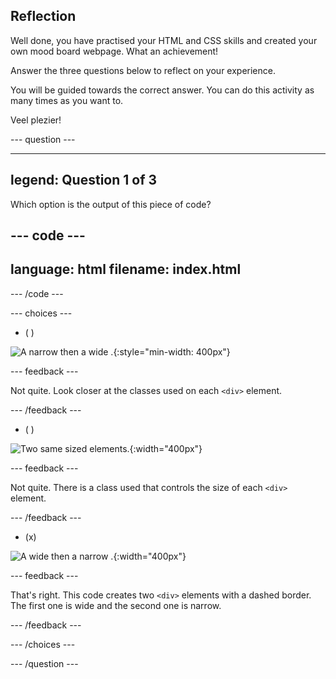 ## Reflection

Well done, you have practised your HTML and CSS skills and created your own mood board webpage. What an achievement!

Answer the three questions below to reflect on your experience.

You will be guided towards the correct answer. You can do this activity as many times as you want to.

Veel plezier!

\--- question ---

---

## legend: Question 1 of 3

Which option is the output of this piece of code?

## --- code ---

language: html
filename: index.html
----------------------------------------------------

<section class="wrap">
  <div class="wide dashed-border tile">
  </div>
  <div class="narrow dashed-border tile">
  </div>
</section>

\--- /code ---

\--- choices ---

- ( )

![A narrow <div> then a wide <div>.](images/narrow-wide.png){:style="min-width: 400px"}

\--- feedback ---

Not quite. Look closer at the classes used on each `<div>` element.

\--- /feedback ---

- ( )

![Two same sized <div> elements.](images/normal-normal.png){:width="400px"}

\--- feedback ---

Not quite. There is a class used that controls the size of each `<div>` element.

\--- /feedback ---

- (x)

![A wide <div> then a narrow <div>.](images/wide-narrow.png){:width="400px"}

\--- feedback ---

That's right. This code creates two `<div>` elements with a dashed border. The first one is wide and the second one is narrow.

\--- /feedback ---

\--- /choices ---

\--- /question ---
